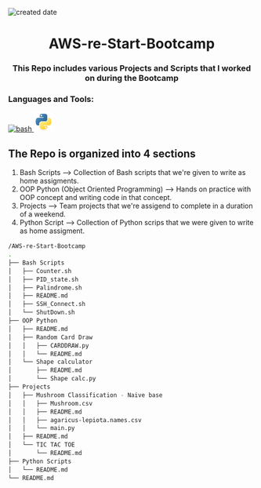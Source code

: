 ![created date](https://img.shields.io/badge/created--date-4th%20October-blue)
<h1 align=" center "> AWS-re-Start-Bootcamp</h1>

<h3 align="center">This Repo includes various Projects and Scripts that I worked on during the Bootcamp</h3>
<h3 align="left">Languages and Tools:</h3>
<p align="left"> <a href="https://www.gnu.org/software/bash/" target="_blank" rel="noreferrer"> <img src="https://www.vectorlogo.zone/logos/gnu_bash/gnu_bash-icon.svg" alt="bash" width="40" height="40"/> </a> <a href="https://www.python.org" target="_blank" rel="noreferrer"> <img src="https://raw.githubusercontent.com/devicons/devicon/master/icons/python/python-original.svg" alt="python" width="40" height="40"/> </a> </p>

## The Repo is organized into 4 sections
1. Bash Scripts --> Collection of Bash scripts that we're given to write as home assigments. 
2. OOP Python (Object Oriented Programming) --> Hands on practice with OOP concept and writing code in that concept. 
3. Projects --> Team projects that we're assigend to complete in a duration of a weekend. 
4. Python Script --> Collection of Python scrips that we were given to write as home  assigment.




```bash
/AWS-re-Start-Bootcamp
.
├── Bash Scripts
│   ├── Counter.sh
│   ├── PID_state.sh
│   ├── Palindrome.sh
│   ├── README.md
│   ├── SSH_Connect.sh
│   └── ShutDown.sh
├── OOP Python
│   ├── README.md
│   ├── Random Card Draw
│   │   ├── CARDDRAW.py
│   │   └── README.md
│   └── Shape calculator
│       ├── README.md
│       └── Shape calc.py
├── Projects
│   ├── Mushroom Classification - Naive base
│   │   ├── Mushroom.csv
│   │   ├── README.md
│   │   ├── agaricus-lepiota.names.csv
│   │   └── main.py
│   ├── README.md
│   └── TIC TAC TOE
│       └── README.md
├── Python Scripts
│   └── README.md
└── README.md
```